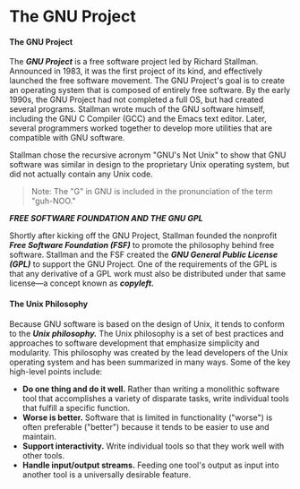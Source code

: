 # The GNU Project

#### The GNU Project

The _**GNU Project**_ is a free software project led by Richard Stallman. Announced in 1983, it was the first project of its kind, and effectively launched the free software movement. The GNU Project's goal is to create an operating system that is composed of entirely free software. By the early 1990s, the GNU Project had not completed a full OS, but had created several programs. Stallman wrote much of the GNU software himself, including the GNU C Compiler (GCC) and the Emacs text editor. Later, several programmers worked together to develop more utilities that are compatible with GNU software.

Stallman chose the recursive acronym "GNU's Not Unix" to show that GNU software was similar in design to the proprietary Unix operating system, but did not actually contain any Unix code.

> Note: The "G" in GNU is included in the pronunciation of the term "guh-NOO."

**_FREE SOFTWARE FOUNDATION AND THE GNU GPL_**

Shortly after kicking off the GNU Project, Stallman founded the nonprofit _**Free Software Foundation (FSF)**_ to promote the philosophy behind free software. Stallman and the FSF created the _**GNU General Public License (GPL)**_ to support the GNU Project. One of the requirements of the GPL is that any derivative of a GPL work must also be distributed under that same license—a concept known as _**copyleft.**_

#### The Unix Philosophy

Because GNU software is based on the design of Unix, it tends to conform to the _**Unix philosophy.**_ The Unix philosophy is a set of best practices and approaches to software development that emphasize simplicity and modularity. This philosophy was created by the lead developers of the Unix operating system and has been summarized in many ways. Some of the key high-level points include:

-   **Do one thing and do it well.** Rather than writing a monolithic software tool that accomplishes a variety of disparate tasks, write individual tools that fulfill a specific function.
-   **Worse is better.** Software that is limited in functionality ("worse") is often preferable ("better") because it tends to be easier to use and maintain.
-   **Support interactivity.** Write individual tools so that they work well with other tools.
-   **Handle input/output streams.** Feeding one tool's output as input into another tool is a universally desirable feature.